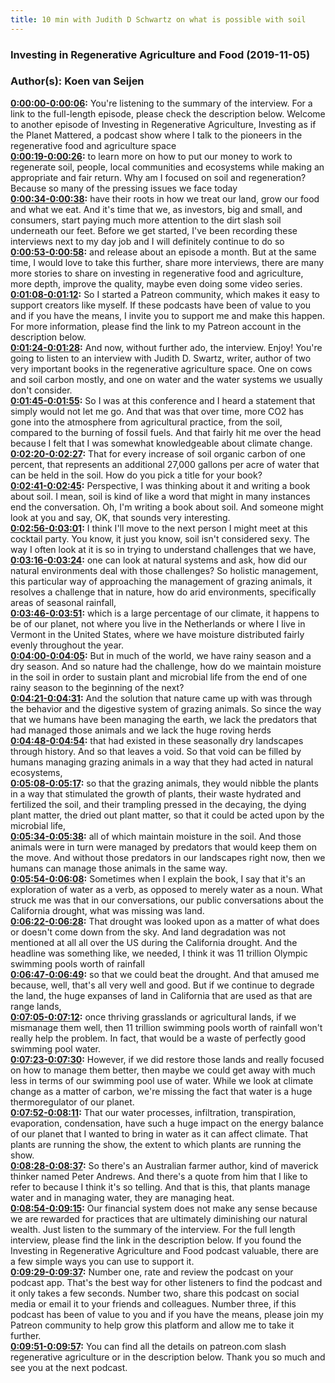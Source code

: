 ```yaml
---
title: 10 min with Judith D Schwartz on what is possible with soil
---
```


### Investing in Regenerative Agriculture and Food  (2019-11-05)  
### Author(s): Koen van Seijen  

**[0:00:00-0:00:06](https://investinginregenerativeagriculture.com/2017/06/05/judith-d-schwartz/#t=0:00:00):**  You're listening to the summary of the interview. For a link to the full-length episode, please check the description below.  Welcome to another episode of Investing in Regenerative Agriculture, Investing as if the Planet Mattered,  a podcast show where I talk to the pioneers in the regenerative food and agriculture space  
**[0:00:19-0:00:26](https://investinginregenerativeagriculture.com/2017/06/05/judith-d-schwartz/#t=0:00:19):**  to learn more on how to put our money to work to regenerate soil, people, local communities and ecosystems  while making an appropriate and fair return.  Why am I focused on soil and regeneration? Because so many of the pressing issues we face today  
**[0:00:34-0:00:38](https://investinginregenerativeagriculture.com/2017/06/05/judith-d-schwartz/#t=0:00:34):**  have their roots in how we treat our land, grow our food and what we eat.  And it's time that we, as investors, big and small, and consumers, start paying much more attention to the dirt slash soil underneath our feet.  Before we get started, I've been recording these interviews next to my day job and I will definitely continue to do so  
**[0:00:53-0:00:58](https://investinginregenerativeagriculture.com/2017/06/05/judith-d-schwartz/#t=0:00:53):**  and release about an episode a month. But at the same time, I would love to take this further,  share more interviews, there are many more stories to share on investing in regenerative food and agriculture,  more depth, improve the quality, maybe even doing some video series.  
**[0:01:08-0:01:12](https://investinginregenerativeagriculture.com/2017/06/05/judith-d-schwartz/#t=0:01:08):**  So I started a Patreon community, which makes it easy to support creators like myself.  If these podcasts have been of value to you and if you have the means, I invite you to support me and make this happen.  For more information, please find the link to my Patreon account in the description below.  
**[0:01:24-0:01:28](https://investinginregenerativeagriculture.com/2017/06/05/judith-d-schwartz/#t=0:01:24):**  And now, without further ado, the interview. Enjoy!  You're going to listen to an interview with Judith D. Swartz, writer, author of two very important books in the regenerative agriculture space.  One on cows and soil carbon mostly, and one on water and the water systems we usually don't consider.  
**[0:01:45-0:01:55](https://investinginregenerativeagriculture.com/2017/06/05/judith-d-schwartz/#t=0:01:45):**  So I was at this conference and I heard a statement that simply would not let me go.  And that was that over time, more CO2 has gone into the atmosphere from agricultural practice, from the soil, compared to the burning of fossil fuels.  And that fairly hit me over the head because I felt that I was somewhat knowledgeable about climate change.  
**[0:02:20-0:02:27](https://investinginregenerativeagriculture.com/2017/06/05/judith-d-schwartz/#t=0:02:20):**  That for every increase of soil organic carbon of one percent,  that represents an additional 27,000 gallons per acre of water that can be held in the soil.  How do you pick a title for your book?  
**[0:02:41-0:02:45](https://investinginregenerativeagriculture.com/2017/06/05/judith-d-schwartz/#t=0:02:41):**  Perspective, I was thinking about it and writing a book about soil.  I mean, soil is kind of like a word that might in many instances end the conversation.  Oh, I'm writing a book about soil. And someone might look at you and say, OK, that sounds very interesting.  
**[0:02:56-0:03:01](https://investinginregenerativeagriculture.com/2017/06/05/judith-d-schwartz/#t=0:02:56):**  I think I'll move to the next person I might meet at this cocktail party.  You know, it just you know, soil isn't considered sexy.  The way I often look at it is so in trying to understand challenges that we have,  
**[0:03:16-0:03:24](https://investinginregenerativeagriculture.com/2017/06/05/judith-d-schwartz/#t=0:03:16):**  one can look at natural systems and ask, how did our natural environments deal with those challenges?  So holistic management, this particular way of approaching the management of grazing animals,  it resolves a challenge that in nature, how do arid environments, specifically areas of seasonal rainfall,  
**[0:03:46-0:03:51](https://investinginregenerativeagriculture.com/2017/06/05/judith-d-schwartz/#t=0:03:46):**  which is a large percentage of our climate, it happens to be of our planet,  not where you live in the Netherlands or where I live in Vermont in the United States,  where we have moisture distributed fairly evenly throughout the year.  
**[0:04:00-0:04:05](https://investinginregenerativeagriculture.com/2017/06/05/judith-d-schwartz/#t=0:04:00):**  But in much of the world, we have rainy season and a dry season.  And so nature had the challenge, how do we maintain moisture in the soil in order to sustain plant and microbial life  from the end of one rainy season to the beginning of the next?  
**[0:04:21-0:04:31](https://investinginregenerativeagriculture.com/2017/06/05/judith-d-schwartz/#t=0:04:21):**  And the solution that nature came up with was through the behavior and the digestive system of grazing animals.  So since the way that we humans have been managing the earth,  we lack the predators that had managed those animals and we lack the huge roving herds  
**[0:04:48-0:04:54](https://investinginregenerativeagriculture.com/2017/06/05/judith-d-schwartz/#t=0:04:48):**  that had existed in these seasonally dry landscapes through history.  And so that leaves a void.  So that void can be filled by humans managing grazing animals in a way that they had acted in natural ecosystems,  
**[0:05:08-0:05:17](https://investinginregenerativeagriculture.com/2017/06/05/judith-d-schwartz/#t=0:05:08):**  so that the grazing animals, they would nibble the plants in a way that stimulated the growth of plants,  their waste hydrated and fertilized the soil, and their trampling pressed in the decaying, the dying plant matter,  the dried out plant matter, so that it could be acted upon by the microbial life,  
**[0:05:34-0:05:38](https://investinginregenerativeagriculture.com/2017/06/05/judith-d-schwartz/#t=0:05:34):**  all of which maintain moisture in the soil.  And those animals were in turn were managed by predators that would keep them on the move.  And without those predators in our landscapes right now, then we humans can manage those animals in the same way.  
**[0:05:54-0:06:08](https://investinginregenerativeagriculture.com/2017/06/05/judith-d-schwartz/#t=0:05:54):**  Sometimes when I explain the book, I say that it's an exploration of water as a verb, as opposed to merely water as a noun.  What struck me was that in our conversations, our public conversations about the California drought,  what was missing was land.  
**[0:06:22-0:06:28](https://investinginregenerativeagriculture.com/2017/06/05/judith-d-schwartz/#t=0:06:22):**  That drought was looked upon as a matter of what does or doesn't come down from the sky.  And land degradation was not mentioned at all all over the US during the California drought.  And the headline was something like, we needed, I think it was 11 trillion Olympic swimming pools worth of rainfall  
**[0:06:47-0:06:49](https://investinginregenerativeagriculture.com/2017/06/05/judith-d-schwartz/#t=0:06:47):**  so that we could beat the drought.  And that amused me because, well, that's all very well and good.  But if we continue to degrade the land, the huge expanses of land in California that are used as that are range lands,  
**[0:07:05-0:07:12](https://investinginregenerativeagriculture.com/2017/06/05/judith-d-schwartz/#t=0:07:05):**  once thriving grasslands or agricultural lands, if we mismanage them well,  then 11 trillion swimming pools worth of rainfall won't really help the problem.  In fact, that would be a waste of perfectly good swimming pool water.  
**[0:07:23-0:07:30](https://investinginregenerativeagriculture.com/2017/06/05/judith-d-schwartz/#t=0:07:23):**  However, if we did restore those lands and really focused on how to manage them better,  then maybe we could get away with much less in terms of our swimming pool use of water.  While we look at climate change as a matter of carbon, we're missing the fact that water is a huge thermoregulator of our planet.  
**[0:07:52-0:08:11](https://investinginregenerativeagriculture.com/2017/06/05/judith-d-schwartz/#t=0:07:52):**  That our water processes, infiltration, transpiration, evaporation, condensation, have such a huge impact on the energy balance of our planet  that I wanted to bring in water as it can affect climate.  That plants are running the show, the extent to which plants are running the show.  
**[0:08:28-0:08:37](https://investinginregenerativeagriculture.com/2017/06/05/judith-d-schwartz/#t=0:08:28):**  So there's an Australian farmer author, kind of maverick thinker named Peter Andrews.  And there's a quote from him that I like to refer to because I think it's so telling.  And that is this, that plants manage water and in managing water, they are managing heat.  
**[0:08:54-0:09:15](https://investinginregenerativeagriculture.com/2017/06/05/judith-d-schwartz/#t=0:08:54):**  Our financial system does not make any sense because we are rewarded for practices that are ultimately diminishing our natural wealth.  Just listen to the summary of the interview. For the full length interview, please find the link in the description below.  If you found the Investing in Regenerative Agriculture and Food podcast valuable, there are a few simple ways you can use to support it.  
**[0:09:29-0:09:37](https://investinginregenerativeagriculture.com/2017/06/05/judith-d-schwartz/#t=0:09:29):**  Number one, rate and review the podcast on your podcast app. That's the best way for other listeners to find the podcast and it only takes a few seconds.  Number two, share this podcast on social media or email it to your friends and colleagues.  Number three, if this podcast has been of value to you and if you have the means, please join my Patreon community to help grow this platform and allow me to take it further.  
**[0:09:51-0:09:57](https://investinginregenerativeagriculture.com/2017/06/05/judith-d-schwartz/#t=0:09:51):**  You can find all the details on patreon.com slash regenerative agriculture or in the description below.  Thank you so much and see you at the next podcast.  